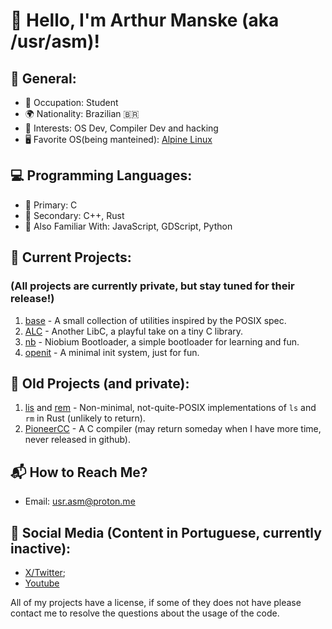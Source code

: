 # 👋 Hello, I'm Arthur Manske (aka /usr/asm)!

## 🧔 General:
- 💼 Occupation: Student 
- 🌍 Nationality: Brazilian 🇧🇷
- 🎯 Interests: OS Dev, Compiler Dev and hacking
- 🖥️ Favorite OS(being manteined): [Alpine Linux](https://alpinelinux.org)

## 💻 Programming Languages:
- 🚀 Primary: C
- 🔧 Secondary: C++, Rust
- 🎉 Also Familiar With: JavaScript, GDScript, Python

## 🚀 Current Projects:
### (All projects are currently private, but stay tuned for their release!)
1. [base](about:blank) - A small collection of utilities inspired by the POSIX spec.
2. [ALC](about:blank) - Another LibC, a playful take on a tiny C library.
3. [nb](about:blank) - Niobium Bootloader, a simple bootloader for learning and fun.
4. [openit](about:blank) - A minimal init system, just for fun.

## 📁 Old Projects (and private):
1. [lis](https://github.com/ArthurMXVI/lis) and [rem](https://github.com/ArthurMXVI/lis) - Non-minimal, not-quite-POSIX implementations of `ls` and `rm` in Rust (unlikely to return).
2. [PioneerCC](about:blank) - A C compiler (may return someday when I have more time, never released in github).

## 📬 How to Reach Me?
- Email: [usr.asm@proton.me](mailto:usr.asm@proton.me)

## 📢 Social Media (Content in Portuguese, currently inactive):
- [X/Twitter](https://x.com/ArthurMXVI);
- [Youtube](https://youtube.com/@ArthurMXVI)

All of my projects have a license, if some of they does not have please contact me to resolve the questions about the usage of the code. 

